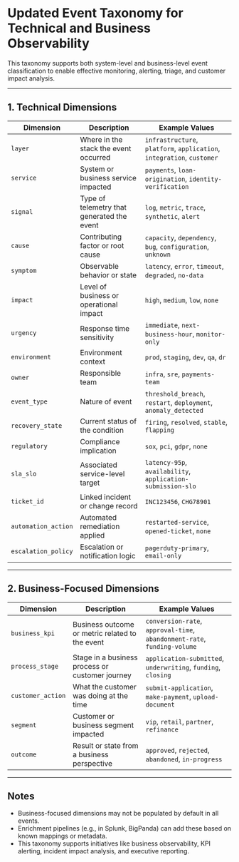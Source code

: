 # Updated Event Taxonomy for Technical and Business Observability

This taxonomy supports both system-level and business-level event classification to enable effective monitoring, alerting, triage, and customer impact analysis.

---

## 1. Technical Dimensions

| Dimension           | Description                                                 | Example Values |
|---------------------|-------------------------------------------------------------|----------------|
| `layer`             | Where in the stack the event occurred                       | `infrastructure`, `platform`, `application`, `integration`, `customer` |
| `service`           | System or business service impacted                         | `payments`, `loan-origination`, `identity-verification` |
| `signal`            | Type of telemetry that generated the event                  | `log`, `metric`, `trace`, `synthetic`, `alert` |
| `cause`             | Contributing factor or root cause                           | `capacity`, `dependency`, `bug`, `configuration`, `unknown` |
| `symptom`           | Observable behavior or state                                | `latency`, `error`, `timeout`, `degraded`, `no-data` |
| `impact`            | Level of business or operational impact                     | `high`, `medium`, `low`, `none` |
| `urgency`           | Response time sensitivity                                   | `immediate`, `next-business-hour`, `monitor-only` |
| `environment`       | Environment context                                         | `prod`, `staging`, `dev`, `qa`, `dr` |
| `owner`             | Responsible team                                            | `infra`, `sre`, `payments-team` |
| `event_type`        | Nature of event                                             | `threshold_breach`, `restart`, `deployment`, `anomaly_detected` |
| `recovery_state`    | Current status of the condition                             | `firing`, `resolved`, `stable`, `flapping` |
| `regulatory`        | Compliance implication                                      | `sox`, `pci`, `gdpr`, `none` |
| `sla_slo`           | Associated service-level target                             | `latency-95p`, `availability`, `application-submission-slo` |
| `ticket_id`         | Linked incident or change record                            | `INC123456`, `CHG78901` |
| `automation_action` | Automated remediation applied                               | `restarted-service`, `opened-ticket`, `none` |
| `escalation_policy` | Escalation or notification logic                            | `pagerduty-primary`, `email-only` |

---

## 2. Business-Focused Dimensions

| Dimension         | Description                                                   | Example Values |
|-------------------|---------------------------------------------------------------|----------------|
| `business_kpi`    | Business outcome or metric related to the event               | `conversion-rate`, `approval-time`, `abandonment-rate`, `funding-volume` |
| `process_stage`   | Stage in a business process or customer journey               | `application-submitted`, `underwriting`, `funding`, `closing` |
| `customer_action` | What the customer was doing at the time                       | `submit-application`, `make-payment`, `upload-document` |
| `segment`         | Customer or business segment impacted                         | `vip`, `retail`, `partner`, `refinance` |
| `outcome`         | Result or state from a business perspective                   | `approved`, `rejected`, `abandoned`, `in-progress` |

---

## Notes

- Business-focused dimensions may not be populated by default in all events.
- Enrichment pipelines (e.g., in Splunk, BigPanda) can add these based on known mappings or metadata.
- This taxonomy supports initiatives like business observability, KPI alerting, incident impact analysis, and executive reporting.

